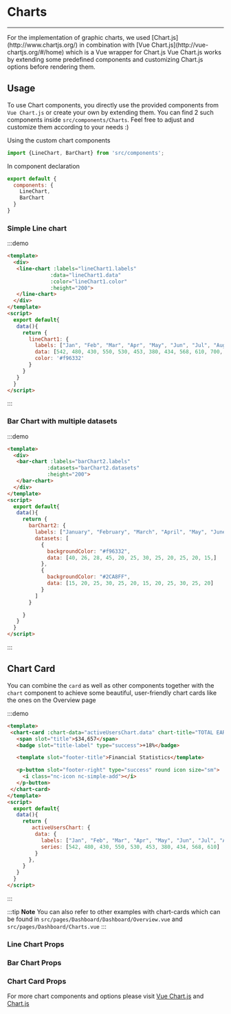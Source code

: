 # Charts

<script>
module.exports = {
  data() {
    return {
      lineChart1: {
         labels: ["Jan", "Feb", "Mar", "Apr", "May", "Jun", "Jul", "Aug", "Sep", "Oct", "Nov", "Dec"],
         data: [542, 480, 430, 550, 530, 453, 380, 434, 568, 610, 700, 630],
         color: '#f96332'
       },
       activeUsersChart: {
          data: {
            labels: ["Jan", "Feb", "Mar", "Apr", "May", "Jun", "Jul", "Aug", "Sep", "Oct"],
            series: [542, 480, 430, 550, 530, 453, 380, 434, 568, 610]
          }
        },
       barChart2: {
         labels: ["January", "February", "March", "April", "May", "June", "July", "August", "September", "October", "November", "December"],
         datasets: [
           {
             backgroundColor: "#f96332",
             data: [40, 26, 28, 45, 20, 25, 30, 25, 20, 25, 20, 15,]
           },
           {
             backgroundColor: "#2CA8FF",
             data: [15, 20, 25, 30, 25, 20, 15, 20, 25, 30, 25, 20]
           }
         ]
       },
        chartData: [50, 150, 100, 190, 130, 90, 150, 160, 120, 140, 190, 95],
        chartLabels: ['JAN', 'FEB', 'MAR', 'APR', 'MAY', 'JUN', 'JUL', 'AUG', 'SEP', 'OCT', 'NOV', 'DEC']

    }
  }
}
</script>

<hr>
For the implementation of graphic charts, we used [Chart.js](http://www.chartjs.org/)
in combination with [Vue Chart.js](http://vue-chartjs.org/#/home) which is a Vue wrapper for
Chart.js
Vue Chart.js works by extending some predefined components and customizing Chart.js options before rendering them.


## Usage
To use Chart components, you directly use the provided components from `Vue Chart.js` or
create your own by extending them. You can find 2 such components inside
`src/components/Charts`. Feel free to adjust and customize them according to your needs :)

Using the custom chart components

```js
import {LineChart, BarChart} from 'src/components';
```

In component declaration
```js
export default {
  components: {
    LineChart,
    BarChart
  }
}
```

### Simple Line chart
:::demo
```html
<template>
  <div>
   <line-chart :labels="lineChart1.labels"
              :data="lineChart1.data"
              :color="lineChart1.color"
              :height="200">
   </line-chart>
  </div>
</template>
<script>
  export default{
   data(){
     return {
       lineChart1: {
         labels: ["Jan", "Feb", "Mar", "Apr", "May", "Jun", "Jul", "Aug", "Sep", "Oct", "Nov", "Dec"],
         data: [542, 480, 430, 550, 530, 453, 380, 434, 568, 610, 700, 630],
         color: '#f96332'
       }
     }
   }
  }
</script>
```
:::

### Bar Chart with multiple datasets

:::demo
```html
<template>
  <div>
   <bar-chart :labels="barChart2.labels"
             :datasets="barChart2.datasets"
             :height="200">
   </bar-chart>
  </div>
</template>
<script>
  export default{
   data(){
     return {
       barChart2: {
         labels: ["January", "February", "March", "April", "May", "June", "July", "August", "September", "October", "November", "December"],
         datasets: [
           {
             backgroundColor: "#f96332",
             data: [40, 26, 28, 45, 20, 25, 30, 25, 20, 25, 20, 15,]
           },
           {
             backgroundColor: "#2CA8FF",
             data: [15, 20, 25, 30, 25, 20, 15, 20, 25, 30, 25, 20]
           }
         ]
       }

     }
   }
  }
</script>
```
:::

## Chart Card
You can combine the `card` as well as other components together with the `chart` component to achieve some beautiful, user-friendly
chart cards like the ones on the Overview page

:::demo
```html
<template>
 <chart-card :chart-data="activeUsersChart.data" chart-title="TOTAL EARNINGS IN LAST TEN QUARTERS">
   <span slot="title">$34,657</span>
   <badge slot="title-label" type="success">+18%</badge>

   <template slot="footer-title">Financial Statistics</template>

   <p-button slot="footer-right" type="success" round icon size="sm">
     <i class="nc-icon nc-simple-add"></i>
   </p-button>
 </chart-card>
</template>
<script>
  export default{
   data(){
     return {
        activeUsersChart: {
         data: {
           labels: ["Jan", "Feb", "Mar", "Apr", "May", "Jun", "Jul", "Aug", "Sep", "Oct"],
           series: [542, 480, 430, 550, 530, 453, 380, 434, 568, 610]
         }
       },
     }
   }
  }
</script>
```
:::

:::tip
**Note** You can also refer to other examples with chart-cards which can be found in `src/pages/Dashboard/Dashboard/Overview.vue`
and `src/pages/Dashboard/Charts.vue`
:::

### Line Chart Props

<props-table component-name="line-chart"/>

### Bar Chart Props

<props-table component-name="bar-chart"/>

### Chart Card Props

<props-table component-name="chart-card"/>

For more chart components and options please visit [Vue Chart.js](http://vue-chartjs.org/#/home?id=quick-start)
and [Chart.js](http://www.chartjs.org/docs/latest/getting-started/)
